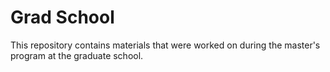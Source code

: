 # Grad School <Hanyang Univ> <Department of Intelligence Computing> <Data Science>

This repository contains materials that were worked on during the master's program at the graduate school. 

